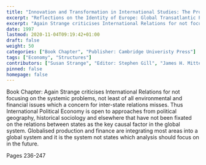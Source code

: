```yaml
---
title: "Innovation and Transformation in International Studies: The Problem of the Solution? Capitalism and the State System"
excerpt: "Reflections on the Identity of Europe: Global Transatlantic Perspectives: Europe's Future in the Global Political Economy"
excerpt: "Again Strange criticises International Relations for not focusing on the systemic problems, not least of all environmental and financial issues which a concern for inter-state relations misses. Thus International Political Economy is open to approaches from political geography, historical sociology and elsewhere that have not been fixated on the relations between states as the key causal factor in the global system. Globalised production and finance are integrating most areas into a global system and it is the system not states which analysis should focus on in the future. "
date: 1997
lastmod: 2020-11-04T09:19:42+01:00
draft: false
weight: 50
categories: ["Book Chapter", "Publisher: Cambridge Univeristy Press"]
tags: ["Economy", "Structures"]
contributors: ["Susan Strange", "Editor: Stephen Gill", "James H. Mittelman"]
pinned: false
homepage: false
---
```


Book Chapter: Again Strange criticises International Relations for not focusing on the systemic problems, not least of all environmental and financial issues which a concern for inter-state relations misses. Thus International Political Economy is open to approaches from political geography, historical sociology and elsewhere that have not been fixated on the relations between states as the key causal factor in the global system. Globalised production and finance are integrating most areas into a global system and it is the system not states which analysis should focus on in the future. 

Pages 236-247
